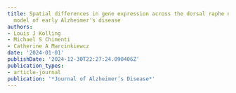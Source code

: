 ```yaml
---
title: Spatial differences in gene expression across the dorsal raphe nucleus in a
  model of early Alzheimer's disease
authors:
- Louis J Kolling
- Michael S Chimenti
- Catherine A Marcinkiewcz
date: '2024-01-01'
publishDate: '2024-12-30T22:27:24.090406Z'
publication_types:
- article-journal
publication: '*Journal of Alzheimer’s Disease*'
---
```

